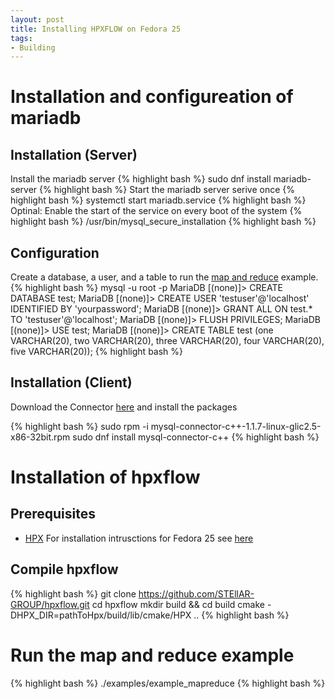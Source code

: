 ```yaml
---
layout: post
title: Installing HPXFLOW on Fedora 25
tags:
- Building
---
```

# Installation and configureation of mariadb

## Installation (Server)
Install the mariadb server
{% highlight bash  %}
sudo dnf install mariadb-server 
{% highlight bash  %}
Start the mariadb server serive once
{% highlight bash  %}
systemctl start mariadb.service
{% highlight bash  %}
Optinal: Enable the start of the service on every boot of the system
{% highlight bash  %}
/usr/bin/mysql_secure_installation
{% highlight bash  %}

## Configuration
Create a database, a user, and a table to run the [map and reduce](https://github.com/STEllAR-GROUP/hpxflow/tree/master/examples/mapreduce.cpp) example. 
{% highlight bash  %}
mysql -u root -p
MariaDB [(none)]> CREATE DATABASE test;
MariaDB [(none)]> CREATE USER 'testuser'@'localhost' IDENTIFIED BY 'yourpassword';
MariaDB [(none)]> GRANT ALL ON test.* TO 'testuser'@'localhost';
MariaDB [(none)]> FLUSH PRIVILEGES;
MariaDB [(none)]> USE test;
MariaDB [(none)]> CREATE TABLE test (one VARCHAR(20), two VARCHAR(20), three VARCHAR(20), four VARCHAR(20), five VARCHAR(20));
{% highlight bash  %}

## Installation (Client)

Download the Connector [here](http://dev.mysql.com/downloads/connector/cpp/) and install the packages

{% highlight bash  %}
sudo rpm -i mysql-connector-c++-1.1.7-linux-glic2.5-x86-32bit.rpm
sudo dnf install mysql-connector-c++
{% highlight bash  %}

# Installation of hpxflow

## Prerequisites

* [HPX](https://github.com/STEllAR-GROUP/hpx) For installation intrusctions for Fedora 25 see [here](http://diehlpk.github.io/2015/08/04/hpx-fedora.html) 

## Compile hpxflow

{% highlight bash  %}
git clone https://github.com/STEllAR-GROUP/hpxflow.git
cd hpxflow
mkdir build && cd build
cmake -DHPX_DIR=pathToHpx/build/lib/cmake/HPX ..
{% highlight bash  %}

# Run the map and reduce example

{% highlight bash  %}
./examples/example_mapreduce
{% highlight bash  %}
